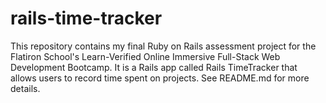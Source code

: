 # rails-time-tracker
This repository contains my final Ruby on Rails assessment project for the Flatiron School's Learn-Verified Online Immersive Full-Stack Web Development Bootcamp. It is a Rails app called Rails TimeTracker that allows users to record time spent on projects. See README.md for more details.
